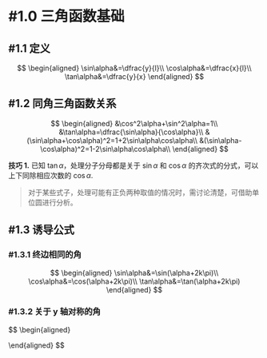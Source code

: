 # #1.0 三角函数基础

## #1.1 定义

$$
\begin{aligned}
\sin\alpha&=\dfrac{y}{l}\\
\cos\alpha&=\dfrac{x}{l}\\
\tan\alpha&=\dfrac{y}{x}
\end{aligned}
$$

## #1.2 同角三角函数关系

$$
\begin{aligned}
&\cos^2\alpha+\sin^2\alpha=1\\
&\tan\alpha=\dfrac{\sin\alpha}{\cos\alpha}\\
&(\sin\alpha+\cos\alpha)^2=1+2\sin\alpha\cos\alpha\\
&(\sin\alpha-\cos\alpha)^2=1-2\sin\alpha\cos\alpha\\
\end{aligned}
$$

**技巧 1.** 已知 $\tan\alpha$，处理分子分母都是关于 $\sin\alpha$ 和 $\cos\alpha$ 的齐次式的分式，可以上下同除相应次数的 $\cos\alpha.$

> 对于某些式子，处理可能有正负两种取值的情况时，需讨论清楚，可借助单位圆进行分析。

## #1.3 诱导公式

### #1.3.1 终边相同的角

$$
\begin{aligned}
\sin\alpha&=\sin(\alpha+2k\pi)\\
\cos\alpha&=\cos(\alpha+2k\pi)\\
\tan\alpha&=\tan(\alpha+2k\pi)
\end{aligned}
$$

### #1.3.2 关于 y 轴对称的角

$$
\begin{aligned}

\end{aligned}
$$

